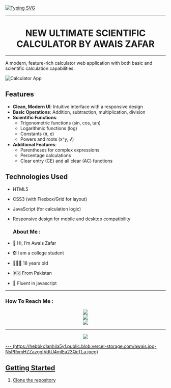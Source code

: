 <a href="https://git.io/typing-svg"><img src="https://readme-typing-svg.demolab.com?font=Black+Ops+One&size=100&pause=1000&color=FF033E&center=true&width=1000&height=200&lines=— 𝙎𝙮𝙘𝙤`𝘿𝙚𝙫 𝙊𝙛𝙛𝙞𝙘𝙞𝙖𝙡 🐉 " alt="Typing SVG" /></a>
  </p>
  
---

<p align="center">
  <h1 align="center">NEW ULTIMATE SCIENTIFIC CALCULATOR BY AWAIS ZAFAR</h1>
</p>

---

A modern, feature-rich calculator web application with both basic and scientific calculation capabilities.

![Calculator App](https://hebbkx1anhila5yf.public.blob.vercel-storage.com/IMG-20250316-WA0142.jpg-kiroNHJRhzM1QFN51OGdHS4c3H9vOw.jpeg)

## Features

- **Clean, Modern UI**: Intuitive interface with a responsive design
- **Basic Operations**: Addition, subtraction, multiplication, division
- **Scientific Functions**: 
  - Trigonometric functions (sin, cos, tan)
  - Logarithmic functions (log)
  - Constants (π, e)
  - Powers and roots (x^y, √)
- **Additional Features**:
  - Parentheses for complex expressions
  - Percentage calculations
  - Clear entry (CE) and all clear (AC) functions

## Technologies Used
- HTML5
- CSS3 (with Flexbox/Grid for layout)
- JavaScript (for calculation logic)
- Responsive design for mobile and desktop compatibility

  ###  About Me :
- 👋 Hi, I’m Awais Zafar
- ❎ I am a college student
- 👨🏻‍🦱 18 years old 
- 🇵🇰 From Pakistan
- 🌱 Fluent in javascript

---

###  How To Reach Me :
<p align="center">
<a href="https://youtube.com/@AwaisModsOfficial"><img src="https://img.shields.io/badge/YouTube-ff0000?style=for-the-badge&logo=youtube&logoColor=ff000000&link=https://youtube.com/@DGXeon" /><br>
<a href="https://whatsapp.com/channel/0029Vb9k3Sl3QxSABoyVwx2j"><img src="https://img.shields.io/badge/WhatsApp Channel-25D366?style=for-the-badge&logo=whatsapp&logoColor=white&link=https://whatsapp.com/channel/0029Vb9k3Sl3QxSABoyVwx2j" /><br>
<a href="https://t.me/AwaisZafar147"><img src="https://img.shields.io/badge/Telegram-00FFFF?style=for-the-badge&logo=telegram&logoColor=white" />
</p>

---
<p align="center">
  <img src="https://files.catbox.moe/imtl4d.jpg" />
</p>
---
(https://hebbkx1anhila5yf.public.blob.vercel-storage.com/awais.jpg-NsPRxmHZZazggIVdtU4mIEa23QcTLa.jpeg)

## Getting Started

1. Clone the repository


